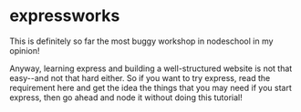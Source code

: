 expressworks
======================================

This is definitely so far the most buggy workshop in nodeschool in my 
opinion!

Anyway, learning express and building a well-structured website is not
that easy--and not that hard either. So if you want to try express, read
the requirement here and get the idea the things that you may need if you
start express, then go ahead and node it without doing this tutorial!

